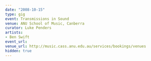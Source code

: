 ```yaml
---
date: "2008-10-15"
type: gig
event: Transmissions in Sound
venue: ANU School of Music, Canberra
curator: Luke Penders
artists:
- Ben Swift
event_url: 
venue_url: http://music.cass.anu.edu.au/services/bookings/venues
hidden: true
---
```

